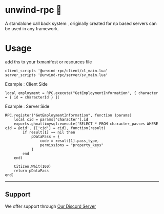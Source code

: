 # unwind-rpc 🎉
A standalone call back system , originally created for np based servers can be used in any framework.


# Usage

add ths to your fxmanifest or resources file 
    
    client_scripts '@unwind-rpc/client/cl_main.lua'
    server_scripts '@unwind-rpc/server/sv_main.lua'

Example : Client Side

    local employment = RPC.execute("GetEmploymentInformation", { character = { id = characterId } })


Example : Server Side

    RPC.register("GetEmploymentInformation", function (params)
        local cid = params['character'].id
        exports.ghmattimysql:execute('SELECT * FROM character_passes WHERE cid = @cid', {['cid'] = cid}, function(result)
            if result[1] ~= nil then
                pDataPass = {
                    code = result[1].pass_type,
                    permissions = "property_keys"
                }
            end
        end)

        Citizen.Wait(100)
        return pDataPass
    end)



------------------------------------




## Support
We offer support through [Our Discord Server]([https://github.com/uNwinD-Development/unwind-rpc](https://github.com/uNwinD-Development/unwind-rpc))

